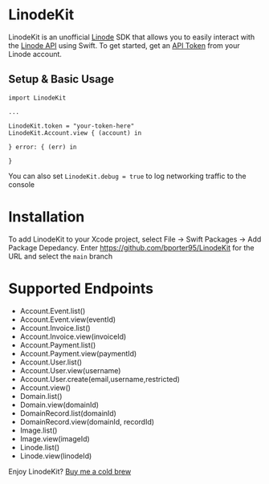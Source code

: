 # LinodeKit

LinodeKit is an unofficial [Linode](https://www.linode.com/) SDK that allows you to easily interact with the [Linode API](https://www.linode.com/docs/api/) using Swift. To get started, get an [API Token](https://www.linode.com/docs/products/tools/cloud-manager/guides/cloud-api-keys) from your Linode account.


## Setup & Basic Usage

```
import LinodeKit

...

LinodeKit.token = "your-token-here"
LinodeKit.Account.view { (account) in
    
} error: { (err) in
    
}
```

You can also set `LinodeKit.debug = true` to log networking traffic to the console


# Installation
To add LinodeKit to your Xcode project, select File -> Swift Packages -> Add Package Depedancy. Enter https://github.com/bporter95/LinodeKit for the URL and select the `main` branch


# Supported Endpoints
- Account.Event.list()
- Account.Event.view(eventId)
- Account.Invoice.list()
- Account.Invoice.view(invoiceId)
- Account.Payment.list()
- Account.Payment.view(paymentId)
- Account.User.list()
- Account.User.view(username)
- Account.User.create(email,username,restricted)
- Account.view()
- Domain.list()
- Domain.view(domainId)
- DomainRecord.list(domainId)
- DomainRecord.view(domainId, recordId)
- Image.list()
- Image.view(imageId)
- Linode.list()
- Linode.view(linodeId)



Enjoy LinodeKit? [Buy me a cold brew](https://venmo.com/code?user_id=2086648682643456668&printed=1)
